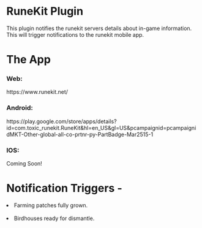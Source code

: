 # RuneKit Plugin
This plugin notifies the runekit servers details about in-game information. This will trigger notifications to the runekit mobile app.

# The App
<h3>Web:</h3> https://www.runekit.net/ <br />
<h3>Android:</h3> https://play.google.com/store/apps/details?id=com.toxic_runekit.RuneKit&hl=en_US&gl=US&pcampaignid=pcampaignidMKT-Other-global-all-co-prtnr-py-PartBadge-Mar2515-1 <br />
<h3>IOS:</h3> Coming Soon!

# Notification Triggers -
<li>Farming patches fully grown.</li> </br>
<li>Birdhouses ready for dismantle.</li> </br>

